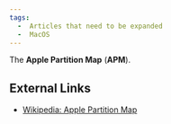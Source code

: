 ```yaml
---
tags:
  -  Articles that need to be expanded
  -  MacOS
---
```

The **Apple Partition Map** (**APM**).

## External Links

- [Wikipedia: Apple Partition
  Map](http://en.wikipedia.org/wiki/Apple_Partition_Map)

